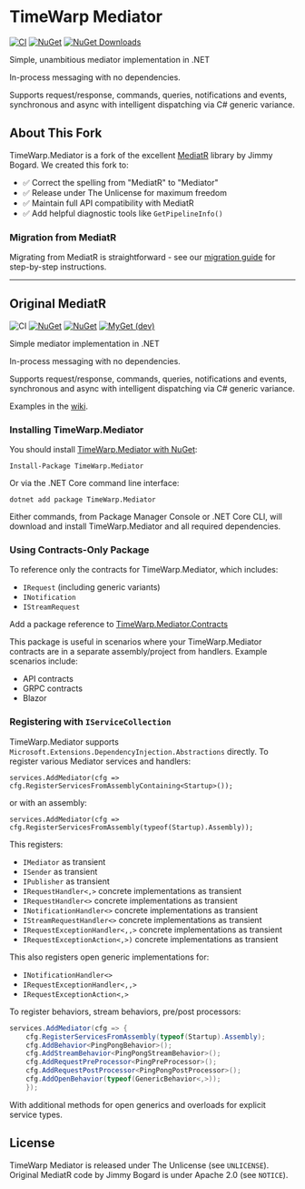 TimeWarp Mediator
=================

[![CI](https://github.com/TimeWarpEngineering/timewarp-mediator/workflows/CI/badge.svg)](https://github.com/TimeWarpEngineering/timewarp-mediator/actions)
[![NuGet](https://img.shields.io/nuget/v/TimeWarp.Mediator.svg)](https://www.nuget.org/packages/TimeWarp.Mediator)
[![NuGet Downloads](https://img.shields.io/nuget/dt/TimeWarp.Mediator.svg)](https://www.nuget.org/packages/TimeWarp.Mediator)

Simple, unambitious mediator implementation in .NET

In-process messaging with no dependencies.

Supports request/response, commands, queries, notifications and events, synchronous and async with intelligent dispatching via C# generic variance.

## About This Fork

TimeWarp.Mediator is a fork of the excellent [MediatR](https://github.com/jbogard/MediatR) library by Jimmy Bogard. We created this fork to:

- ✅ Correct the spelling from "MediatR" to "Mediator"
- ✅ Release under The Unlicense for maximum freedom
- ✅ Maintain full API compatibility with MediatR
- ✅ Add helpful diagnostic tools like `GetPipelineInfo()`

### Migration from MediatR

Migrating from MediatR is straightforward - see our [migration guide](./migration.md) for step-by-step instructions.

---

## Original MediatR

![CI](https://github.com/jbogard/MediatR/workflows/CI/badge.svg)
[![NuGet](https://img.shields.io/nuget/dt/mediatr.svg)](https://www.nuget.org/packages/mediatr) 
[![NuGet](https://img.shields.io/nuget/vpre/mediatr.svg)](https://www.nuget.org/packages/mediatr)
[![MyGet (dev)](https://img.shields.io/myget/mediatr-ci/v/MediatR.svg)](https://myget.org/gallery/mediatr-ci)

Simple mediator implementation in .NET

In-process messaging with no dependencies.

Supports request/response, commands, queries, notifications and events, synchronous and async with intelligent dispatching via C# generic variance.

Examples in the [wiki](https://github.com/jbogard/MediatR/wiki).

### Installing TimeWarp.Mediator

You should install [TimeWarp.Mediator with NuGet](https://www.nuget.org/packages/TimeWarp.Mediator):

    Install-Package TimeWarp.Mediator
    
Or via the .NET Core command line interface:

    dotnet add package TimeWarp.Mediator

Either commands, from Package Manager Console or .NET Core CLI, will download and install TimeWarp.Mediator and all required dependencies.

### Using Contracts-Only Package

To reference only the contracts for TimeWarp.Mediator, which includes:

- `IRequest` (including generic variants)
- `INotification`
- `IStreamRequest`

Add a package reference to [TimeWarp.Mediator.Contracts](https://www.nuget.org/packages/TimeWarp.Mediator.Contracts)

This package is useful in scenarios where your TimeWarp.Mediator contracts are in a separate assembly/project from handlers. Example scenarios include:
- API contracts
- GRPC contracts
- Blazor

### Registering with `IServiceCollection`

TimeWarp.Mediator supports `Microsoft.Extensions.DependencyInjection.Abstractions` directly. To register various Mediator services and handlers:

```
services.AddMediator(cfg => cfg.RegisterServicesFromAssemblyContaining<Startup>());
```

or with an assembly:

```
services.AddMediator(cfg => cfg.RegisterServicesFromAssembly(typeof(Startup).Assembly));
```

This registers:

- `IMediator` as transient
- `ISender` as transient
- `IPublisher` as transient
- `IRequestHandler<,>` concrete implementations as transient
- `IRequestHandler<>` concrete implementations as transient
- `INotificationHandler<>` concrete implementations as transient
- `IStreamRequestHandler<>` concrete implementations as transient
- `IRequestExceptionHandler<,,>` concrete implementations as transient
- `IRequestExceptionAction<,>)` concrete implementations as transient

This also registers open generic implementations for:

- `INotificationHandler<>`
- `IRequestExceptionHandler<,,>`
- `IRequestExceptionAction<,>`

To register behaviors, stream behaviors, pre/post processors:

```csharp
services.AddMediator(cfg => {
    cfg.RegisterServicesFromAssembly(typeof(Startup).Assembly);
    cfg.AddBehavior<PingPongBehavior>();
    cfg.AddStreamBehavior<PingPongStreamBehavior>();
    cfg.AddRequestPreProcessor<PingPreProcessor>();
    cfg.AddRequestPostProcessor<PingPongPostProcessor>();
    cfg.AddOpenBehavior(typeof(GenericBehavior<,>));
    });
```

With additional methods for open generics and overloads for explicit service types.

## License

TimeWarp Mediator is released under The Unlicense (see `UNLICENSE`). Original MediatR code by Jimmy Bogard is under Apache 2.0 (see `NOTICE`).